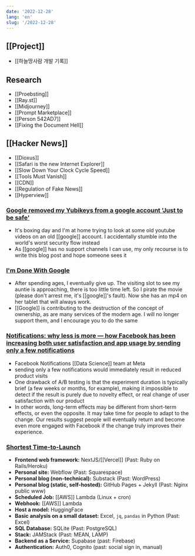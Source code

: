 ```yaml
---
date: '2022-12-28'
lang: 'en'
slug: '/2022-12-28'
---
```


## [[Project]]

- [[하늘땅사람 개발 기록]]

## Research

- [[Proebsting]]
- [[Ray.st]]
- [[Midjourney]]
- [[Prompt Marketplace]]
- [[Person 542AD7]]
- [[Fixing the Document Hell]]

## [[Hacker News]]

- [[Dioxus]]
- [[Safari is the new Internet Explorer]]
- [[Slow Down Your Clock Cycle Speed]]
- [[Tools Must Vanish]]
- [[CDN]]
- [[Regulation of Fake News]]
- [[Hyperview]]

### [Google removed my Yubikeys from a google account 'Just to be safe'](https://lunnova.dev/articles/google-just-to-be-safe/)

- It's boxing day and I'm at home trying to look at some old youtube videos on an old [[google]] account. I accidentally stumble into the world's worst security flow instead
- As [[google]] has no support channels I can use, my only recourse is to write this blog post and hope someone sees it

### [I'm Done With Google](https://deijin.bearblog.dev/im-done-with-google/)

- After spending ages, I eventually give up. The visiting slot to see my auntie is approaching, there is too little time left. So I pirate the movie (please don't arrest me, it's [[google]]'s fault). Now she has an mp4 on her tablet that will always work.
- [[Google]] is contributing to the destruction of the concept of ownership, as are many services of the modern age. I will no longer support them, and I encourage you to do the same

### [Notifications: why less is more — how Facebook has been increasing both user satisfaction and app usage by sending only a few notifications](https://medium.com/@AnalyticsAtMeta/notifications-why-less-is-more-how-facebook-has-been-increasing-both-user-satisfaction-and-app-9463f7325e7d)

- Facebook Notifications [[Data Science]] team at Meta
- sending only a few notifications would immediately result in reduced product visits
- One drawback of A/B testing is that the experiment duration is typically brief (a few weeks or months, for example), making it impossible to detect if the result is purely due to novelty effect, or real change of user satisfaction with our product
- In other words, long-term effects may be different from short-term effects, or even the opposite. It may take time for people to adapt to the change. Our results suggest people will eventually return and become even more engaged with Facebook if the change truly improves their experience.

### [Shortest Time-to-Launch](https://matt-rickard.com/shortest-time-to-launch)

- **Frontend web framework:** NextJS/[[Vercel]] (Past: Ruby on Rails/Heroku)
- **Personal site:** Webflow (Past: Squarespace)
- **Personal blog (non-technical):** Substack (Past: WordPress)
- **Personal blog (static, self-hosted):** GitHub Pages + Jekyll (Past: Nginx public www)
- **Scheduled Job:** [[AWS]] Lambda (Linux + cron)
- **Webhook:** [[AWS]] Lambda
- **Host a model:** HuggingFace
- **Basic analysis on a small dataset:** Excel, `jq`, `pandas` in Python (Past: Excel)
- **SQL Database:** SQLite (Past: PostgreSQL)
- **Stack:** JAMStack (Past: MEAN, LAMP)
- **Backend as a Service:** Supabase (past: Firebase)
- **Authentication:** Auth0, Cognito (past: social sign in, manual)
